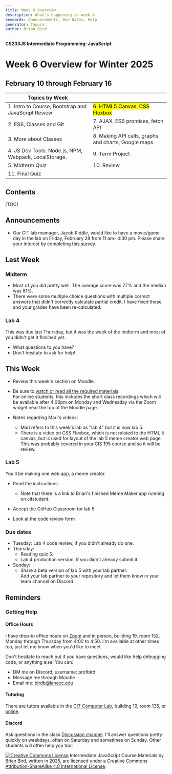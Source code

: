 ```yaml
---
title: Week 6 Overview
description: What's happening in week 4
keywords: Announcements, Due Dates, Help
generator: Typora
author: Brian Bird
---
```


**CS233JS Intermediate Programming: JavaScript**

<h1>Week 6 Overview for Winter 2025</h1>

<h2>February 10 through February 16</h2>



| Topics by Week                                        |                                                     |
| ----------------------------------------------------- | --------------------------------------------------- |
| 1. Intro to Course, Bootstrap and JavaScript Review   | <mark>6. HTML5 Canvas, CSS Flexbox</mark>           |
| 2. ES6, Classes and Git                               | 7. AJAX, ES6 promises, fetch API                    |
| 3. More about Classes                                 | 8. Making API calls, graphs and charts, Google maps |
| 4. JS Dev Tools: Node.js, NPM, Webpack, LocalStorage. | 9. Term Project                                     |
| 5. Midterm Quiz                                       | 10. Review                                          |
| 11. Final Quiz                                        |                                                     |

<h2>Contents</h2>

[TOC]

## Announcements

- Our CIT lab mamager, Jacob Riddle, would like to have a movie/game day in the lab on Friday, February 28 from 11 am- 4:30 pm. Please share your interest by completing [this survey](https://docs.google.com/forms/d/e/1FAIpQLSeHS7OqR-gNMZnzU8EVZFsU_8qwEzT8YcbBLJlREReCd_x47A/viewform).

## Last Week

### Midterm

- Most of you did pretty well. The average score was 77% and the median was 81%.
- There were some multiple choice questions with multiple correct answers that didn't correctly calculate partial credit. I have fixed those and your grades have been re-calculated.

### Lab 4

This was due last Thursday, but it was the week of the midterm and most of you didn't get it finsihed yet.

- What questions to you have?
- Don't hesitate to ask for help!

## This Week

- Review this week's section on Moodle. 
- Be sure to <u>watch or read all the required materials</u>.  
    For online students, this includes the short class recordings which will be available after 4:00pm on Monday and Wednesday via the Zoom widget near the top of the Moodle page.
- Notes regarding Mari's videos:

  - Mari refers to this week's lab as "lab 4" but it is now lab 5.
  - There is a video on CSS Flexbox, which is not related to the HTML 5 canvas, but is used for layout of the lab 5 meme creator web page. This was probably covered in your CIS 195 course and so it will be review.

### Lab 5

You'll be making one web app, a meme creator.

- Read the instructions.
  - Note that there is a link to Brian's finished Meme Maker app running on citstudent.

- Accept the GitHub Classroom for lab 5
- Look at the code review form

### Due dates

- Tuesday: Lab 4 code review, if you didn't already do one.
- Thursday: 
  - Reading quiz 5.
  - Lab 4 production version, if you didn't already submit it.
- Sunday:
  - Share a beta version of lab 5 with your lab partner.  
    Add your lab partner to your repository and let them know in your team channel on Discord.

## Reminders

### Getting Help

#### Office Hours

I have drop-in office hours on [Zoom](https://lanecc.zoom.us/j/93494931394) and in person, building 19, room 152, Monday through Thursday from 4:00 to 4:50. I'm available at other times too, just let me know when you'd like to meet. 

Don't hesitate to reach out if you have questions, would like help debugging code, or anything else! You can:

- DM me on Discord, username: profbird
- Message me through Moodle
- Email me: [birdb@lanecc.edu](mailto:birdb@lanecc.edu)

#### Tutoring

There are tutors available in the [CIT Computer Lab](https://www.lanecc.edu/programs-academics/academic-departments/business-technology-and-trades/computer-information-technology/cit-computer-lab), building 19, room 135, or [online](https://www.lanecc.edu/get-support/academic-support/academic-and-tutoring-services).

#### Discord

Ask questions in the class [Discussion channel](https://discord.com/channels/1290812758249701396/1324897172981809273). I'll answer questions pretty quickly on weekdays, often on Saturday and sometimes on Sunday. Other students will often help you too!



[![Creative Commons License](https://i.creativecommons.org/l/by-sa/4.0/88x31.png)](http://creativecommons.org/licenses/by-sa/4.0/) Intermediate JavaScript Course Materials by [Brian Bird](https://profbird.dev), written in <time>2025</time>, are licensed under a [Creative Commons Attribution-ShareAlike 4.0 International License](http://creativecommons.org/licenses/by-sa/4.0/). 